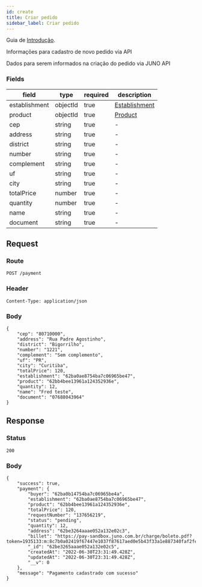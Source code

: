 ```yaml
---
id: create
title: Criar pedido
sidebar_label: Criar pedido
---
```


Guia de [Introdução](introduction.md).

Informações para cadastro de novo pedido via API

Dados para serem informados na criação do pedido via JUNO API


### Fields

| field | type | required | description |
|---|---|---|---|
| establishment | objectId | true | [Establishment](../establishment/create) |
| product | objectId | true | [Product](../product/create) |
| cep | string | true | - |
| address | string | true | - |
| district | string | true | - |
| number | string | true | - |
| complement | string | true | - |
| uf | string | true | - |
| city | string | true | - |
| totalPrice | number | true | - |
| quantity | number | true | - |
| name | string | true | - |
| document | string | true | - |

## Request

### Route

    POST /payment

### Header

    Content-Type: application/json

### Body

    {
        "cep": "80710000",
        "address": "Rua Padre Agostinho",
        "district": "Bigorrilho",
        "number": "1221",
        "complement": "Sem complemento",
        "uf": "PR",
        "city": "Curitiba",
        "totalPrice": 120,
        "establishment": "62ba0ae8754ba7c06965be47",
        "product": "62bb4bee13961a124352936e",
        "quantity": 12,
        "name": "Fred teste",
        "document": "07688043964"
    }

## Response

### Status

    200

### Body

    {
        "success": true,
        "payment": {
            "buyer": "62ba0b14754ba7c06965be4a",
            "establishment": "62ba0ae8754ba7c06965be47",
            "product": "62bb4bee13961a124352936e",
            "totalPrice": 120,
            "requestNumber": "137656219",
            "status": "pending",
            "quantity": 12,
            "address": "62be3264aaae052a132e02c3",
            "billet": "https://pay-sandbox.juno.com.br/charge/boleto.pdf?token=1935133:m:8c7b0a02419f67447e1037f87617aed0e5b43f33a1e887340faf2fe782872481",
            "_id": "62be3265aaae052a132e02c5",
            "createdAt": "2022-06-30T23:31:49.428Z",
            "updatedAt": "2022-06-30T23:31:49.428Z",
            "__v": 0
        },
        "message": "Pagamento cadastrado com sucesso"
    }